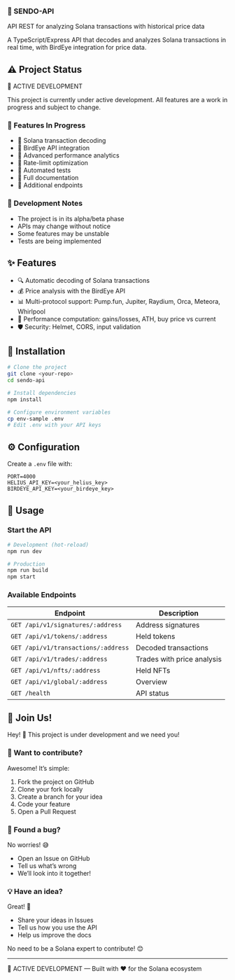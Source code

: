 ### 🚀 SENDO-API

API REST for analyzing Solana transactions with historical price data

A TypeScript/Express API that decodes and analyzes Solana transactions in real time, with BirdEye integration for price data.

## ⚠️ Project Status

🔄 ACTIVE DEVELOPMENT

This project is currently under active development. All features are a work in progress and subject to change.

### 🚧 Features In Progress
- 🔄 Solana transaction decoding
- 🔄 BirdEye API integration
- 🔄 Advanced performance analytics
- 🔄 Rate-limit optimization
- 🔄 Automated tests
- 🔄 Full documentation
- 🔄 Additional endpoints

### 📝 Development Notes
- The project is in its alpha/beta phase
- APIs may change without notice
- Some features may be unstable
- Tests are being implemented

## ✨ Features

- 🔍 Automatic decoding of Solana transactions
- 💰 Price analysis with the BirdEye API
- 📊 Multi-protocol support: Pump.fun, Jupiter, Raydium, Orca, Meteora, Whirlpool
- 🎯 Performance computation: gains/losses, ATH, buy price vs current
- 🛡️ Security: Helmet, CORS, input validation

## 🚀 Installation

```bash
# Clone the project
git clone <your-repo>
cd sendo-api

# Install dependencies
npm install

# Configure environment variables
cp env-sample .env
# Edit .env with your API keys
```

## ⚙️ Configuration

Create a `.env` file with:

```env
PORT=4000
HELIUS_API_KEY=<your_helius_key>
BIRDEYE_API_KEY=<your_birdeye_key>
```

## 🎯 Usage

### Start the API

```bash
# Development (hot-reload)
npm run dev

# Production
npm run build
npm start
```

### Available Endpoints

| Endpoint | Description |
|----------|-------------|
| `GET /api/v1/signatures/:address` | Address signatures |
| `GET /api/v1/tokens/:address` | Held tokens |
| `GET /api/v1/transactions/:address` | Decoded transactions |
| `GET /api/v1/trades/:address` | Trades with price analysis |
| `GET /api/v1/nfts/:address` | Held NFTs |
| `GET /api/v1/global/:address` | Overview |
| `GET /health` | API status |

## 🤝 Join Us!

Hey! 👋 This project is under development and we need you!

### 🚀 Want to contribute?
Awesome! It’s simple:
1. Fork the project on GitHub
2. Clone your fork locally
3. Create a branch for your idea
4. Code your feature
5. Open a Pull Request

### 🐛 Found a bug?
No worries! 😅
- Open an Issue on GitHub
- Tell us what’s wrong
- We’ll look into it together!

### 💡 Have an idea?
Great! 🎉
- Share your ideas in Issues
- Tell us how you use the API
- Help us improve the docs

No need to be a Solana expert to contribute! 😊

---

🔄 ACTIVE DEVELOPMENT — Built with ❤️ for the Solana ecosystem